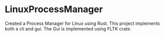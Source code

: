 # LinuxProcessManager
Created a Process Manager for Linux using Rust. This project implements both a cli and gui. The Gui is implemented using FLTK crate.  
